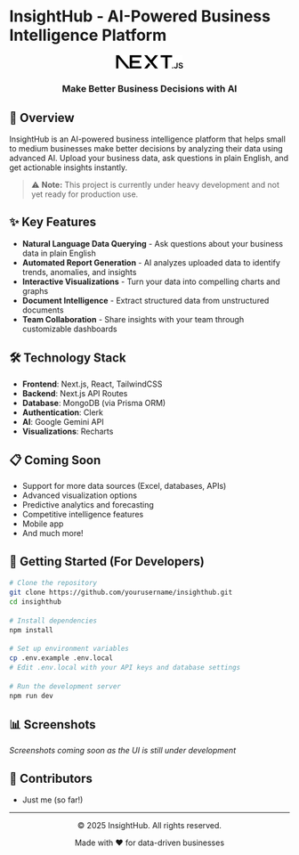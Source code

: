 # InsightHub - AI-Powered Business Intelligence Platform

<div align="center">
  <img src="public/next.svg" alt="InsightHub Logo" width="120"/>
  <h3>Make Better Business Decisions with AI</h3>
</div>

## 🚀 Overview

InsightHub is an AI-powered business intelligence platform that helps small to medium businesses make better decisions by analyzing their data using advanced AI. Upload your business data, ask questions in plain English, and get actionable insights instantly.

> ⚠️ **Note:** This project is currently under heavy development and not yet ready for production use.

## ✨ Key Features

- **Natural Language Data Querying** - Ask questions about your business data in plain English
- **Automated Report Generation** - AI analyzes uploaded data to identify trends, anomalies, and insights
- **Interactive Visualizations** - Turn your data into compelling charts and graphs
- **Document Intelligence** - Extract structured data from unstructured documents
- **Team Collaboration** - Share insights with your team through customizable dashboards

## 🛠️ Technology Stack

- **Frontend**: Next.js, React, TailwindCSS
- **Backend**: Next.js API Routes
- **Database**: MongoDB (via Prisma ORM)
- **Authentication**: Clerk
- **AI**: Google Gemini API
- **Visualizations**: Recharts

## 📋 Coming Soon

- Support for more data sources (Excel, databases, APIs)
- Advanced visualization options
- Predictive analytics and forecasting
- Competitive intelligence features
- Mobile app
- And much more!

## 🧰 Getting Started (For Developers)

```bash
# Clone the repository
git clone https://github.com/yourusername/insighthub.git
cd insighthub

# Install dependencies
npm install

# Set up environment variables
cp .env.example .env.local
# Edit .env.local with your API keys and database settings

# Run the development server
npm run dev
```

## 📊 Screenshots

*Screenshots coming soon as the UI is still under development*

## 👥 Contributors

- Just me (so far!)

---

<div align="center">
  <p>© 2025 InsightHub. All rights reserved.</p>
  <p>Made with ❤️ for data-driven businesses</p>
</div>
